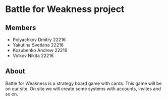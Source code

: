 # **Battle for Weakness project**

## **Members**

- Polyachkov Dmitry 22216
- Yakutina Svetlana 22216
- Kozubenko Andrew 22216
- Volkov Nikita 22216

## **About**

  Battle for Weakness is a strategy board game with cards. This game will be on our site. On site we will create some systems with accounts, invites and so on.  

